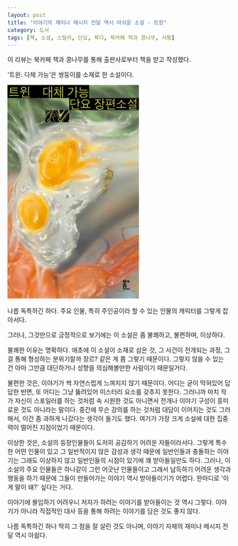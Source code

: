 ```yaml
---
layout: post
title: "이야기의 재미나 메시지 전달 역시 아쉬운 소설 - 트윈"
category: 도서
tags: [책, 소설, 스릴러, 단요, 북다, 북카페 책과 콩나무, 서평]
---
```


<div class="ftc-ad-notice">
이 리뷰는 북카페 책과 콩나무를 통해 출판사로부터 책을 받고 작성했다.
</div>



'트윈: 다체 가능'은
쌍둥이를 소재로 한 소설이다.

![표지](/images/book/twin-2025-book.jpg)

나름 독특하긴 하다.
주요 인물, 특히 주인공이라 할 수 있는 인물의 캐릭터를 그렇게 잡아서다.

그러나, 그것만으로 긍정적으로 보기에는
이 소설은 좀 불쾌하고,
불편하며,
이상하다.

불쾌한 이유는 명확하다.
애초에 이 소설이 소재로 삼은 것,
그 사건이 전개되는 과정,
그걸 통해 형성하는 분위기랄까 장르? 같은 게 쫌 그렇기 때문이다.
그렇지 않을 수 있는 건 아마 그만큼 대단하거나 성향을 의심해볼만한 사람이기 때문일거다.

불편한 것은,
이야기가 썩 자연스럽게 느껴지지 않기 때문이다.
어디는 굳이 막혀있어 답답한 반면,
또 어디는 그냥 뚫려있어 미스터리 요소를 갖추지 못한다.
그러니까 마치 작가 자신이 스포일러를 하는 것처럼 속 시원한 것도 아니면서
전개나 이야기 구성이 흥미로운 것도 아니라는 말이다.
중간에 무슨 강의를 하는 것처럼 대담이 이어지는 것도 그러해서,
이건 좀 과하게 나갔다는 생각이 들기도 했다.
여기가 가장 크게 소설에 대한 집중력이 떨어진 지점이었기 때문이다.

이상한 것은,
소설의 등장인물들이 도저히 공감하기 어려운 자들이라서다.
그렇게 특수한 어떤 인물이 있고
그 일반적이지 않은 감성과 생각 때문에 일반인들과 충돌하는 이야기는
그래도 이상하지 않고 일반인들의 시점이 있기에 꽤 받아들일만도 하다.
그러나, 이 소설의 주요 인물들은 하나같이 그런 어긋난 인물들이고
그래서 납득하기 어려운 생각과 행동을 하기 때문에
그들이 만들어가는 이야기 역시 받아들이기가 어렵다.
한마디로 '이게 말이 돼?' 싶다는 거다.

이야기에 몰입하기 어려우니
저자가 하려는 이야기를 받아들이는 것 역시 그렇다.
이야기가 아니라 직접적인 대사 등을 통해 하려는 이야기를 담은 것도 좋지 않다.

나름 독특하긴 하나
딱히 그 점을 잘 살린 것도 아니며,
이야기 자체의 재미나 메시지 전달 역시 아쉽다.
